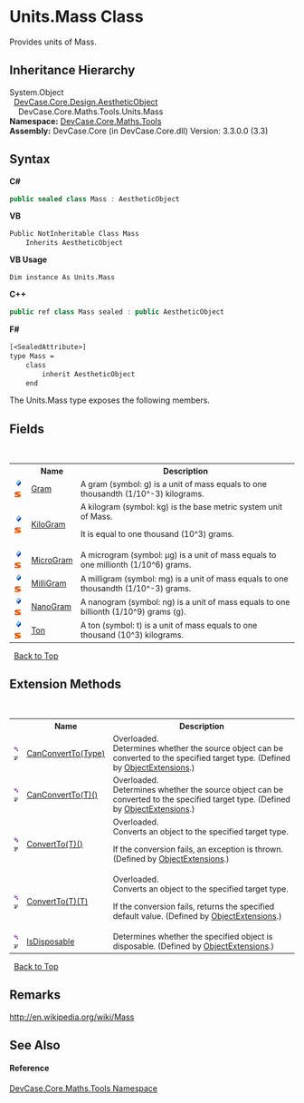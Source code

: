 # Units.Mass Class
 

Provides units of Mass.


## Inheritance Hierarchy
System.Object<br />&nbsp;&nbsp;<a href="T_DevCase_Core_Design_AestheticObject">DevCase.Core.Design.AestheticObject</a><br />&nbsp;&nbsp;&nbsp;&nbsp;DevCase.Core.Maths.Tools.Units.Mass<br />
**Namespace:**&nbsp;<a href="N_DevCase_Core_Maths_Tools">DevCase.Core.Maths.Tools</a><br />**Assembly:**&nbsp;DevCase.Core (in DevCase.Core.dll) Version: 3.3.0.0 (3.3)

## Syntax

**C#**<br />
``` C#
public sealed class Mass : AestheticObject
```

**VB**<br />
``` VB
Public NotInheritable Class Mass
	Inherits AestheticObject
```

**VB Usage**<br />
``` VB Usage
Dim instance As Units.Mass
```

**C++**<br />
``` C++
public ref class Mass sealed : public AestheticObject
```

**F#**<br />
``` F#
[<SealedAttribute>]
type Mass =  
    class
        inherit AestheticObject
    end
```

The Units.Mass type exposes the following members.


## Fields
&nbsp;<table><tr><th></th><th>Name</th><th>Description</th></tr><tr><td>![Public field](media/pubfield.gif "Public field")![Static member](media/static.gif "Static member")</td><td><a href="F_DevCase_Core_Maths_Tools_Units_Mass_Gram">Gram</a></td><td>
A gram (symbol: g) is a unit of mass equals to one thousandth (1/10^-3) kilograms.</td></tr><tr><td>![Public field](media/pubfield.gif "Public field")![Static member](media/static.gif "Static member")</td><td><a href="F_DevCase_Core_Maths_Tools_Units_Mass_KiloGram">KiloGram</a></td><td>
A kilogram (symbol: kg) is the base metric system unit of Mass. 

 It is equal to one thousand (10^3) grams.</td></tr><tr><td>![Public field](media/pubfield.gif "Public field")![Static member](media/static.gif "Static member")</td><td><a href="F_DevCase_Core_Maths_Tools_Units_Mass_MicroGram">MicroGram</a></td><td>
A microgram (symbol: µg) is a unit of mass equals to one millionth (1/10^6) grams.</td></tr><tr><td>![Public field](media/pubfield.gif "Public field")![Static member](media/static.gif "Static member")</td><td><a href="F_DevCase_Core_Maths_Tools_Units_Mass_MilliGram">MilliGram</a></td><td>
A milligram (symbol: mg) is a unit of mass equals to one thousandth (1/10^-3) grams.</td></tr><tr><td>![Public field](media/pubfield.gif "Public field")![Static member](media/static.gif "Static member")</td><td><a href="F_DevCase_Core_Maths_Tools_Units_Mass_NanoGram">NanoGram</a></td><td>
A nanogram (symbol: ng) is a unit of mass equals to one billionth (1/10^9) grams (g).</td></tr><tr><td>![Public field](media/pubfield.gif "Public field")![Static member](media/static.gif "Static member")</td><td><a href="F_DevCase_Core_Maths_Tools_Units_Mass_Ton">Ton</a></td><td>
A ton (symbol: t) is a unit of mass equals to one thousand (10^3) kilograms.</td></tr></table>&nbsp;
<a href="#units.mass-class">Back to Top</a>

## Extension Methods
&nbsp;<table><tr><th></th><th>Name</th><th>Description</th></tr><tr><td>![Public Extension Method](media/pubextension.gif "Public Extension Method")![Code example](media/CodeExample.png "Code example")</td><td><a href="M_DevCase_Core_Extensions_Object_ObjectExtensions_CanConvertTo">CanConvertTo(Type)</a></td><td>Overloaded.  
Determines whether the source object can be converted to the specified target type.
 (Defined by <a href="T_DevCase_Core_Extensions_Object_ObjectExtensions">ObjectExtensions</a>.)</td></tr><tr><td>![Public Extension Method](media/pubextension.gif "Public Extension Method")![Code example](media/CodeExample.png "Code example")</td><td><a href="M_DevCase_Core_Extensions_Object_ObjectExtensions_CanConvertTo__1">CanConvertTo(T)()</a></td><td>Overloaded.  
Determines whether the source object can be converted to the specified target type.
 (Defined by <a href="T_DevCase_Core_Extensions_Object_ObjectExtensions">ObjectExtensions</a>.)</td></tr><tr><td>![Public Extension Method](media/pubextension.gif "Public Extension Method")![Code example](media/CodeExample.png "Code example")</td><td><a href="M_DevCase_Core_Extensions_Object_ObjectExtensions_ConvertTo__1">ConvertTo(T)()</a></td><td>Overloaded.  
Converts an object to the specified target type. 

 If the conversion fails, an exception is thrown.
 (Defined by <a href="T_DevCase_Core_Extensions_Object_ObjectExtensions">ObjectExtensions</a>.)</td></tr><tr><td>![Public Extension Method](media/pubextension.gif "Public Extension Method")![Code example](media/CodeExample.png "Code example")</td><td><a href="M_DevCase_Core_Extensions_Object_ObjectExtensions_ConvertTo__1_1">ConvertTo(T)(T)</a></td><td>Overloaded.  
Converts an object to the specified target type. 

 If the conversion fails, returns the specified default value.
 (Defined by <a href="T_DevCase_Core_Extensions_Object_ObjectExtensions">ObjectExtensions</a>.)</td></tr><tr><td>![Public Extension Method](media/pubextension.gif "Public Extension Method")![Code example](media/CodeExample.png "Code example")</td><td><a href="M_DevCase_Core_Extensions_Object_ObjectExtensions_IsDisposable">IsDisposable</a></td><td>
Determines whether the specified object is disposable.
 (Defined by <a href="T_DevCase_Core_Extensions_Object_ObjectExtensions">ObjectExtensions</a>.)</td></tr></table>&nbsp;
<a href="#units.mass-class">Back to Top</a>

## Remarks
<a href="http://en.wikipedia.org/wiki/Mass" target="_blank">http://en.wikipedia.org/wiki/Mass</a>

## See Also


#### Reference
<a href="N_DevCase_Core_Maths_Tools">DevCase.Core.Maths.Tools Namespace</a><br />